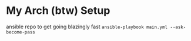 # My Arch (btw) Setup

ansible repo to get going blazingly fast
`ansible-playbook main.yml --ask-become-pass`

